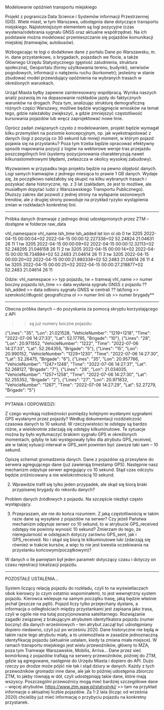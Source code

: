 Modelowanie opóźnień transportu miejskiego

Projekt z pogranicza Data Science i Systemów informacji Przestrzennej (GIS). Wiele miast, w tym Warszawa, udostępnia dane dotyczące transportu miejskiego. Najistotniejszym elementem są logi pozycyjne (czas wysłania/odebrania sygnału GNSS oraz aktualne współrzędne). Na ich podstawie można modelować przemieszczanie się pojazdów komunikacji miejskiej (tramwajów, autobusów). 

Wzbogacając te logi o dodatkowe dane z portalu Dane po Warszawsku, m. in. dane przystankowe, o brygadach, pojazdach we flocie, a także Głównego Urzędu Statystycznego (gęstość zaludnienia, struktura społeczna), Geoportalu (formy użytkowania terenu, budynki), serwisów pogodowych, informacji o natężeniu ruchu (korkometr); jesteśmy w stanie zbudować model przewidujący opóźnienia na wybranych trasach w określonych warunkach. 

Urząd Miasta byłby zapewne zainteresowany współpracą. Wynika naszych analiz pozwolą im na dopasowanie rozkładów jazdy do faktycznych warunków na drogach. Poza tym, analizując strukturę demograficzną różnych części Warszawy, możliwe będzie wyciągnięcie wniosków na temat tego, gdzie należałoby zwiększyć, a gdzie zmniejszyć częstotliwość kursowania pojazdów lub wręcz zaprojektować nowe linie.

Oprócz zadań związanych czysto z modelowaniem, projekt będzie wymagał kilku przemyśleń na poziomie koncepcyjnym, np. jak wyekstrapolować z danych (logi z pozycją co 30 sekund lub mniej) moment, w którym pojazd pojawia się na przystanku? Poza tym trzeba będzie opracować efektywny sposób mapowania pozycji z logów na wektorowe wersje tras przejazdu poszczególnych linii (systemy pozycjonowania charakteryzują nawet kilkunastometrowymi błędami, zwłaszcza w okolicy wysokiej zabudowy).

Wyzwaniem w przypadku tego projektu będzie na pewno objętość danych. Logi samych tramwajów z jednego miesiąca to prawie 1 GB danych. Wydaje się, że początkowo należałoby się skupić na kilku wybranych trasach i pozyskać dane historyczne, np. z 3 lat (zakładam, że jest to możliwe, ale musiałbym dopytać ludzi z Warszawskiego Transportu Publicznego). Dłuższy zakres dat pozwoli z jednej strony na wyłapanie sezonowych trendów, ale z drugiej strony powoduje na przykład ryzyko wystąpienia zmian w rozkładach konkretnej linii.

______________________________________________________________

Próbka danych (tramwaje z jednego dnia) udostępnionych przez ZTM – dostępne w folderze raw_data

vhl_namespace	vhl_name	lsh_time	lsh_added	lat	lon	ol	ob
0	tw	3205	2022-04-15 00:00:04+02	2022-04-15 00:00:12.227338+02	52.24824	21.04631	26	11
1	tw	3205	2022-04-15 00:00:09+02	2022-04-15 00:00:12.32113+02	52.248295	21.046158	26	11
2	tw	3205	2022-04-15 00:00:14+02	2022-04-15 00:00:16.734894+02	52.2483	21.04614	26	11
3	tw	3205	2022-04-15 00:00:20+02	2022-04-15 00:00:21.980338+02	52.2483	21.04614	26	11
4	tw	3205	2022-04-15 00:00:25+02	2022-04-15 00:00:27.218877+02	52.2483	21.04614	26	11

Gdzie:
vhl_namespace >> typ pojazdu, tw = tramwaj
vhl_name >> numer boczny pojazdu 
lsh_time >> data wysłania sygnału GNSS z pojazdu ??
lsh_added >> data odbioru sygnału GNSS w centrali ??
lat/long >> szerokość/długość geograficzna 
ol >> numer linii
ob >> numer brygady**
______________________________________________________________

Obecna próbka danych – do pozyskania za pomocą skryptu korzystającego z API 
>> są już numery boczne pojazdu:

{"Lines": "35", "Lon": 21.021528, "VehicleNumber": "1219+1218", "Time": "2022-07-06 14:27:33", "Lat": 52.17795, "Brigade": "10"},
{"Lines": "28", "Lon": 20.971552, "VehicleNumber": "1222", "Time": "2022-07-06 14:27:33", "Lat": 52.264355, "Brigade": "5"}, 
{"Lines": "15", "Lon": 20.990152, "VehicleNumber": "1229+1230", "Time": "2022-07-06 14:27:30", "Lat": 52.26475, "Brigade": "6"}, 
{"Lines": "35", "Lon": 20.957766, "VehicleNumber": "1247+1248", "Time": "2022-07-06 14:27:31", "Lat": 52.268127, "Brigade": "7"}, 
{"Lines": "28", "Lon": 21.034035, "VehicleNumber": "1257+1258", "Time": "2022-07-06 14:27:30", "Lat": 52.255352, "Brigade": "2"}, 
{"Lines": "27", "Lon": 20.971832, "VehicleNumber": "1267", "Time": "2022-07-06 14:27:29", "Lat": 52.27279, "Brigade": "5"}

______________________________________________________________

PYTANIA I ODPOWIEDZI:

Z czego wynikają rozbieżności pomiędzy kolejnymi wysłanymi sygnałami GPS wysłanymi przez pojazdy? Według dokumentacji rozdzielczość czasowa danych to 10 sekund. W rzeczywistości te odstępy są bardzo różne, a wielokrotnie zdarzają się odstępy kilkuminutowe. Te sytuacje można by było wytłumaczyć brakiem sygnału GPS w określonych momentach, gdyby te luki występowały tylko dla atrybutu GPS_received, ale w takiej sytuacji interwał w GPS_sent powinien być zawsze taki sam – 10 sekund.

Opiszę schemat gromadzenia danych. Dane z pojazdów są przesyłane do serwera agregującego dane (już zawierają timestamp GPS). Następnie nasz mechanizm odpytuje serwer agregujący co 10 sekund. Stąd czas odczytu będzie zróżnicowany a nie wielokrotnością 10 sekund.

2.	Wprawdzie trafił się tylko jeden przypadek, ale skąd się biorą braki przypisanej brygady do rekordu danych?

Problem danych źródłowych z pojazdu. Na szczęście niezbyt często występujący.

3.	Przepraszam, ale nie do końca rozumiem. Z jaką częstotliwością w takim razie dane są wysyłane z pojazdów na serwer? Czy jeżeli Państwa mechanizm odpytuje serwer co 10 sekund, to w atrybucie GPS_received odstępy nie powinny wynosić 10 sekund? Zmierzam do tego, że nieregularność w odstępach dotyczy zarówno GPS_sent, jak i GPS_received. No i skąd się biorą te kilkuminutowe luki (zdarzają się również w trakcie kursów, a więc to nie jest kwestia oczekiwania na przystanku końcowym/początkowym)?

W danych o ile pamiętam był jeden parametr dotyczący czasu i dotyczy on czasu rejestracji lokalizacji pojazdu.

______________________________________________________________

POZOSTAŁE USTALENIA…

System liczący relację pojazdu do rozkładu, czyli to na wyświetlaczach obok kierowcy (o czym ostatnio wspominałem), to jest wewnętrzny system pojazdu. Kierowca wklepuje na samym początku trasę, jaką będzie właśnie jechał (jeszcze na pętli). Pojazd liczy tylko przejechany dystans, a informacja o odległościach między przystankami jest zapisana jako trasa, czyli w ogóle nie ma tutaj pozycjonowania satelitarnego.
Rozwiązanie zagadki związanej z brakującym atrybutem identyfikatora pojazdu (numer boczny) dla danych wrześniowych – ten atrybut zaczął być udostępniany dopiero niedawno, czyli już po wrześniu 2020. Dane historyczne nie będą w takim razie tego atrybutu miały, a to uniemożliwia w zasadzie jednoznaczną identyfikację pojazdu (aktualnie ustalam, kiedy ta zmiana miała miejsce).
W ramach transportu miejskiego jest wielu przewoźników, główny to MZA, poza tym Tramwaje Warszawskie, Mobilis, Arriva…
Dane przez sieć komórkową z pojazdów trafiają na serwery przewoźników, później do ZTM, gdzie są agregowane, następnie do Urzędu Miasta i dopiero do API. Dużo rzeczy po drodze może pójść nie tak i stąd dziury w danych.
Każdy z tych przewoźników gromadzi inne dane, ale jak to później udostępnia zbiorczo ZTM, to jakby równają w dół, czyli udostępniają takie dane, które mają wszyscy. Poszczególni przewoźnicy mogą mieć bardziej szczegółowe dane – więcej atrybutów.
https://www.ztm.waw.pl/statystyki/ >> tam na przykład informacje o aktualnej liczbie pojazdów.
Za 1-2 lata (licząc od września 2020) chcieliby już mieć informację o przybyciu pojazdu na konkretny przystanek.

